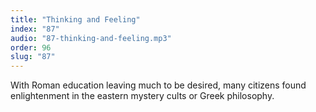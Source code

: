 ```yaml
---
title: "Thinking and Feeling"
index: "87"
audio: "87-thinking-and-feeling.mp3"
order: 96
slug: "87"
---
```


With Roman education leaving much to be desired, many citizens found enlightenment in the eastern mystery cults or Greek philosophy.


